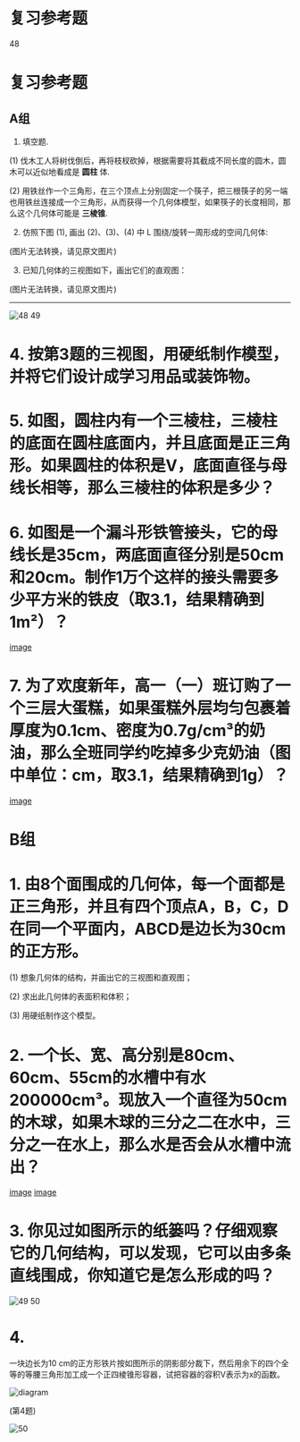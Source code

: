 # 复习参考题

48

# 复习参考题

## A组

1. 填空题.

(1) 伐木工人将树伐倒后，再将枝杈砍掉，根据需要将其截成不同长度的圆木，圆木可以近似地看成是 __**圆柱**__ 体.

(2) 用铁丝作一个三角形，在三个顶点上分别固定一个筷子，把三根筷子的另一端也用铁丝连接成一个三角形，从而获得一个几何体模型，如果筷子的长度相同，那么这个几何体可能是 __**三棱锥**__.


2. 仿照下图 (1), 画出 (2)、(3)、(4) 中 L 围绕/旋转一周形成的空间几何体:

(图片无法转换，请见原文图片)


3. 已知几何体的三视图如下，画出它们的直观图：

(图片无法转换，请见原文图片)

---
![48](../../book/人教版高中数学A版必修2/人教版高中数学A版必修2_48.png)
49

# 4. 按第3题的三视图，用硬纸制作模型，并将它们设计成学习用品或装饰物。

# 5. 如图，圆柱内有一个三棱柱，三棱柱的底面在圆柱底面内，并且底面是正三角形。如果圆柱的体积是V，底面直径与母线长相等，那么三棱柱的体积是多少？

# 6. 如图是一个漏斗形铁管接头，它的母线长是35cm，两底面直径分别是50cm和20cm。制作1万个这样的接头需要多少平方米的铁皮（取3.1，结果精确到1m²）？

[image](images/problem6.png)

# 7. 为了欢度新年，高一（一）班订购了一个三层大蛋糕，如果蛋糕外层均匀包裹着厚度为0.1cm、密度为0.7g/cm³的奶油，那么全班同学约吃掉多少克奶油（图中单位：cm，取3.1，结果精确到1g）？

[image](images/problem7.png)


# B组

# 1. 由8个面围成的几何体，每一个面都是正三角形，并且有四个顶点A，B，C，D在同一个平面内，ABCD是边长为30cm的正方形。

(1) 想象几何体的结构，并画出它的三视图和直观图；

(2) 求出此几何体的表面积和体积；

(3) 用硬纸制作这个模型。

# 2. 一个长、宽、高分别是80cm、60cm、55cm的水槽中有水200000cm³。现放入一个直径为50cm的木球，如果木球的三分之二在水中，三分之一在水上，那么水是否会从水槽中流出？

[image](images/problem2.png)  [image](images/problem3.png)

# 3. 你见过如图所示的纸篓吗？仔细观察它的几何结构，可以发现，它可以由多条直线围成，你知道它是怎么形成的吗？


![49](../../book/人教版高中数学A版必修2/人教版高中数学A版必修2_49.png)
50

# 4.

一块边长为10 cm的正方形铁片按如图所示的阴影部分裁下，然后用余下的四个全等的等腰三角形加工成一个正四棱锥形容器，试把容器的容积V表示为x的函数。

![diagram](images/diagram.png)

(第4题)

![50](../../book/人教版高中数学A版必修2/人教版高中数学A版必修2_50.png)

